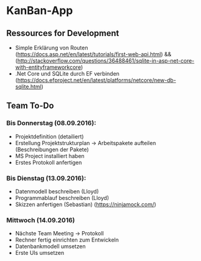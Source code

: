 # KanBan-App

## Ressources for Development

- Simple Erklärung von Routen (https://docs.asp.net/en/latest/tutorials/first-web-api.html) && (http://stackoverflow.com/questions/36488461/sqlite-in-asp-net-core-with-entityframeworkcore)
- .Net Core und SQLite durch EF verbinden (https://docs.efproject.net/en/latest/platforms/netcore/new-db-sqlite.html)



## Team To-Do

### Bis Donnerstag (08.09.2016):

- Projektdefinition (detailiert)
- Erstellung Projektstrukturplan -> Arbeitspakete aufteilen (Beschreibungen der Pakete)
- MS Project installiert haben
- Erstes Protokoll anfertigen

### Bis Dienstag (13.09.2016):

- Datenmodell beschreiben (Lloyd)
- Programmablauf beschreiben (Lloyd)
- Skizzen anfertigen (Sebastian) (https://ninjamock.com/)

### Mittwoch (14.09.2016)

- Nächste Team Meeting -> Protokoll
- Rechner fertig einrichten zum Entwickeln
- Datenbankmodell umsetzen
- Erste UIs umsetzen
